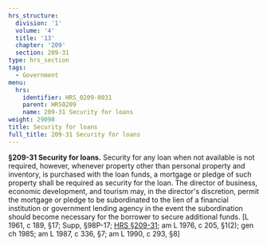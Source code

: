 ```yaml
---
hrs_structure:
  division: '1'
  volume: '4'
  title: '13'
  chapter: '209'
  section: 209-31
type: hrs_section
tags:
  - Government
menu:
  hrs:
    identifier: HRS_0209-0031
    parent: HRS0209
    name: 209-31 Security for loans
weight: 29090
title: Security for loans
full_title: 209-31 Security for loans
---
```

**§209-31 Security for loans.** Security for any loan when not available is not required, however, whenever property other than personal property and inventory, is purchased with the loan funds, a mortgage or pledge of such property shall be required as security for the loan. The director of business, economic development, and tourism may, in the director's discretion, permit the mortgage or pledge to be subordinated to the lien of a financial institution or government lending agency in the event the subordination should become necessary for the borrower to secure additional funds. [L 1961, c 189, §17; Supp, §98P-17; [HRS §209-31](/title-13/chapter-209/section-209-31/); am L 1976, c 205, §1(2); gen ch 1985; am L 1987, c 336, §7; am L 1990, c 293, §8]
